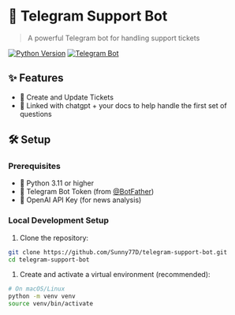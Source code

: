 # 🚀 Telegram Support Bot

> A powerful Telegram bot for handling support tickets

[![Python Version](https://img.shields.io/badge/python-3.11%2B-blue)](https://www.python.org/downloads/)
[![Telegram Bot](https://img.shields.io/badge/Telegram-Bot-blue?logo=telegram)](https://t.me/your_bot_username)

## ✨ Features

- 🔄 Create and Update Tickets
- 👥 Linked with chatgpt + your docs to help handle the first set of questions

## 🛠️ Setup

### Prerequisites

- 🐍 Python 3.11 or higher
- 🤖 Telegram Bot Token (from [@BotFather](https://t.me/BotFather))
- 🧠 OpenAI API Key (for news analysis)

### Local Development Setup

1. Clone the repository:
```bash
git clone https://github.com/Sunny77D/telegram-support-bot.git
cd telegram-support-bot
```

1. Create and activate a virtual environment (recommended):
```bash
# On macOS/Linux
python -m venv venv
source venv/bin/activate
